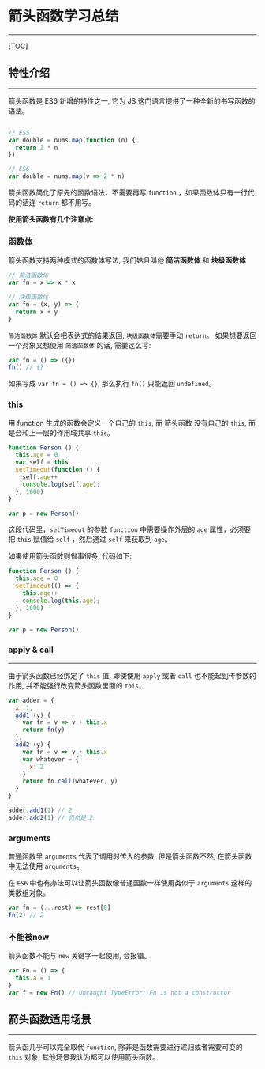 # 箭头函数学习总结

---

[TOC]

## 特性介绍

---

箭头函数是 ES6 新增的特性之一, 它为 JS 这门语言提供了一种全新的书写函数的语法。

```javascript

// ES5
var double = nums.map(function (n) {
  return 2 * n
})

// ES6
var double = nums.map(v => 2 * n)

```

箭头函数简化了原先的函数语法，不需要再写 `function` ，如果函数体只有一行代码的话连 `return` 都不用写。

**使用箭头函数有几个注意点:**

### 函数体

箭头函数支持两种模式的函数体写法, 我们姑且叫他 **简洁函数体** 和 **块级函数体**

```javascript
// 简洁函数体
var fn = x => x * x

// 块级函数体
var fn = (x, y) => {
  return x + y
}
```

`简洁函数体` 默认会把表达式的结果返回, `块级函数体`需要手动 `return`。 如果想要返回一个对象又想使用 `简洁函数体` 的话, 需要这么写:

```javascript
var fn = () => ({})
fn() // {}
```

如果写成 `var fn = () => {}`, 那么执行 `fn()` 只能返回 `undefined`。

### this

用 function 生成的函数会定义一个自己的 `this`, 而 箭头函数 没有自己的 `this`, 而是会和上一层的作用域共享 `this`。

```javascript
function Person () {
  this.age = 0
  var self = this
  setTimeout(function () {
    self.age++
    console.log(self.age);
  }, 1000)
}

var p = new Person()
```

这段代码里，`setTimeout` 的参数 `function` 中需要操作外层的 `age` 属性，必须要把 `this` 赋值给 `self` ，然后通过 `self` 来获取到 `age`。

如果使用箭头函数则省事很多, 代码如下:

```javascript
function Person () {
  this.age = 0
  setTimeout(() => {
    this.age++
    console.log(this.age);
  }, 1000)
}

var p = new Person()
```

### apply & call

---

由于箭头函数已经绑定了 `this` 值, 即使使用 `apply` 或者 `call` 也不能起到传参数的作用, 并不能强行改变箭头函数里面的 `this`。

```javascript
var adder = {
  x: 1,
  add1 (y) {
    var fn = v => v + this.x
    return fn(y)
  },
  add2 (y) {
    var fn = v => v + this.x
    var whatever = {
      x: 2
    }
    return fn.call(whatever, y)
  }
}

adder.add1(1) // 2
adder.add2(1) // 仍然是 2
```

### arguments

普通函数里 `arguments` 代表了调用时传入的参数, 但是箭头函数不然, 在箭头函数中无法使用 `arguments`。

在 `ES6` 中也有办法可以让箭头函数像普通函数一样使用类似于 `arguments` 这样的类数组对象。

```javascript
var fn = (...rest) => rest[0]
fn(2) // 2
```

### 不能被new

箭头函数不能与 `new` 关键字一起使用, 会报错。

```javascript
var Fn = () => {
  this.a = 1
}
var f = new Fn() // Uncaught TypeError: Fn is not a constructor
```

## 箭头函数适用场景

---

箭头函几乎可以完全取代 `function`, 除非是函数需要进行递归或者需要可变的 `this` 对象, 其他场景我认为都可以使用箭头函数。
